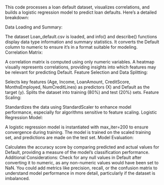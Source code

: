This code processes a loan default dataset, visualizes correlations, and builds a logistic regression model to predict loan defaults. Here’s a detailed breakdown:

Data Loading and Summary:

The dataset Loan_default.csv is loaded, and info() and describe() functions display data type information and summary statistics.
It converts the Default column to numeric to ensure it’s in a format suitable for modeling.
Correlation Matrix:

A correlation matrix is computed using only numeric variables.
A heatmap visually represents correlations, providing insights into which features may be relevant for predicting Default.
Feature Selection and Data Splitting:

Selects key features (Age, Income, LoanAmount, CreditScore, MonthsEmployed, NumCreditLines) as predictors (X) and Default as the target (y).
Splits the dataset into training (80%) and test (20%) sets.
Feature Scaling:

Standardizes the data using StandardScaler to enhance model performance, especially for algorithms sensitive to feature scaling.
Logistic Regression Model:

A logistic regression model is instantiated with max_iter=200 to ensure convergence during training.
The model is trained on the scaled training set, and predictions are made on the test set.
Model Evaluation:

Calculates the accuracy score by comparing predicted and actual values for Default, providing a measure of the model’s classification performance.
Additional Considerations:
Check for any null values in Default after converting it to numeric, as any non-numeric values would have been set to NaN.
You could add metrics like precision, recall, or the confusion matrix to understand model performance in more detail, particularly if the dataset is imbalanced.